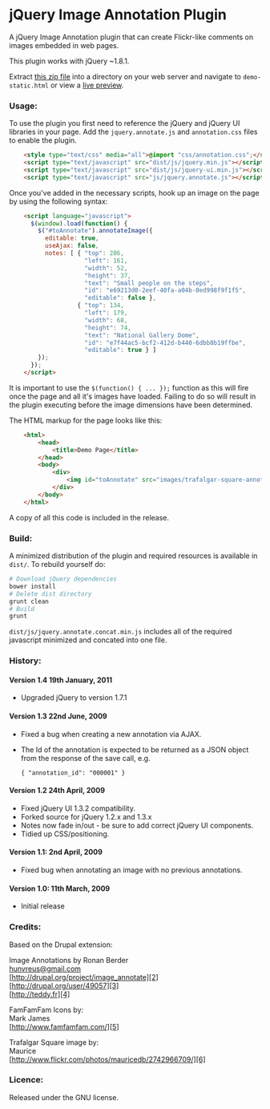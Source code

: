 # jQuery Image Annotation Plugin

A jQuery Image Annotation plugin that can create Flickr-like comments on images embedded in web pages.

This plugin works with jQuery ~1.8.1.

Extract [this zip file][7] into a directory on your web server and navigate to `demo-static.html` or view a [live preview][1].

### Usage:

To use the plugin you first need to reference the jQuery and jQuery UI libraries in your page. Add 
the `jquery.annotate.js` and `annotation.css` files to enable the plugin.
```html
	<style type="text/css" media="all">@import "css/annotation.css";</style>
	<script type="text/javascript" src="dist/js/jquery.min.js"></script>
	<script type="text/javascript" src="dist/js/jquery-ui.min.js"></script>
	<script type="text/javascript" src="js/jquery.annotate.js"></script>
```
Once you've added in the necessary scripts, hook up an image on the page by using the following syntax:
```html
	<script language="javascript">
	  $(window).load(function() {
	    $("#toAnnotate").annotateImage({
	      editable: true,
	      useAjax: false,
	      notes: [ { "top": 286, 
	                 "left": 161, 
	                 "width": 52, 
	                 "height": 37, 
	                 "text": "Small people on the steps", 
	                 "id": "e69213d0-2eef-40fa-a04b-0ed998f9f1f5", 
	                 "editable": false },
	               { "top": 134, 
	                 "left": 179, 
	                 "width": 68, 
	                 "height": 74, 
	                 "text": "National Gallery Dome", 
	                 "id": "e7f44ac5-bcf2-412d-b440-6dbb8b19ffbe", 
	                 "editable": true } ]   
	    });
	  });
	</script>
```
It is important to use the `$(function() { ... });`  function as this will fire once the page and 
all it's images have loaded. Failing to do so will result in the plugin executing before the image 
dimensions have been determined.

The HTML markup for the page looks like this:
```html
	<html>
	  	<head>
	    	<title>Demo Page</title>
	  	</head>
	  	<body>
	    	<div>
	      		<img id="toAnnotate" src="images/trafalgar-square-annotated.jpg" alt="Trafalgar Square" />
	    	</div>
	  	</body>
	</html>
```
A copy of all this code is included in the release.

### Build:

A minimized distribution of the plugin and required resources is available in ```dist/```. 
To rebuild yourself do:

```sh
# Download jQuery dependencies
bower install
# Delete dist directory
grunt clean
# Build
grunt
```

```dist/js/jquery.annotate.concat.min.js``` includes all of the required javascript 
minimized and concated into one file.

### History:

#### Version 1.4 19th January, 2011
* Upgraded jQuery to version 1.7.1


#### Version 1.3 22nd June, 2009
* Fixed a bug when creating a new annotation via AJAX.
* The Id of the annotation is expected to be returned as a JSON object from the response of the save call, e.g.

    `{ "annotation_id": "000001" }`


#### Version 1.2 24th April, 2009
* Fixed jQuery UI 1.3.2 compatibility.
* Forked source for jQuery 1.2.x and 1.3.x
* Notes now fade in/out - be sure to add correct jQuery UI components.
* Tidied up CSS/positioning.


#### Version 1.1: 2nd April, 2009
* Fixed bug when annotating an image with no previous annotations.


#### Version 1.0: 11th March, 2009
* Initial release


### Credits:

Based on the Drupal extension:

Image Annotations by Ronan Berder  
hunvreus@gmail.com  
[http://drupal.org/project/image_annotate][2]  
[http://drupal.org/user/49057][3]  
[http://teddy.fr][4]  


FamFamFam Icons by:  
Mark James  
[http://www.famfamfam.com/][5]  
                                  

Trafalgar Square image by:  
Maurice  
[http://www.flickr.com/photos/mauricedb/2742966709/][6]  

### Licence:

Released under the GNU license.

  [1]: http://flipbit.co.uk/jquery-image-annotation.html             "jQuery Image Annotation Plugin"
  [2]: http://drupal.org/project/image_annotate
  [3]: http://drupal.org/user/49057
  [4]: http://teddy.fr
  [5]: http://www.famfamfam.com/
  [6]: http://www.flickr.com/photos/mauricedb/2742966709/
  [7]: https://github.com/flipbit/jquery-image-annotate/zipball/master
